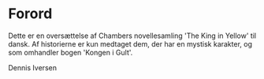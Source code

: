 # Forord

Dette er en oversættelse af Chambers novellesamling 'The King in Yellow' til dansk. Af historierne er kun medtaget dem, der har en mystisk karakter, og som omhandler bogen 'Kongen i Gult'.

Dennis Iversen
